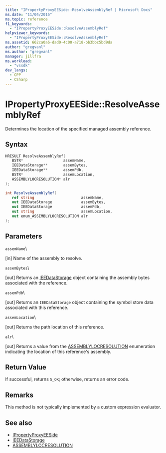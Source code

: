 ```yaml
---
title: "IPropertyProxyEESide::ResolveAssemblyRef | Microsoft Docs"
ms.date: "11/04/2016"
ms.topic: reference
f1_keywords:
  - "IPropertyProxyEESide::ResolveAssemblyRef"
helpviewer_keywords:
  - "IPropertyProxyEESide::ResolveAssemblyRef"
ms.assetid: 662ca0a6-dad0-4c00-a718-bb3bbc5bd9da
author: "gregvanl"
ms.author: "gregvanl"
manager: jillfra
ms.workload:
  - "vssdk"
dev_langs:
  - CPP
  - CSharp
---
```

# IPropertyProxyEESide::ResolveAssemblyRef
Determines the location of the specified managed assembly reference.

## Syntax

```cpp
HRESULT ResolveAssemblyRef(
   BSTR*                  assemName,
   IEEDataStorage**       assemBytes,
   IEEDataStorage**       assemPdb,
   BSTR*                  assemLocation,
   ASSEMBLYLOCRESOLUTION* alr
);
```

```csharp
int ResolveAssemblyRef(
   ref string                     assemName,
   out IEEDataStorage             assemBytes,
   out IEEDataStorage             assemPdb,
   out string                     assemLocation,
   out enum_ASSEMBLYLOCRESOLUTION alr
);
```

## Parameters
 `assemName`\

 [in] Name of the assembly to resolve.

 `assemBytes`\

 [out] Returns an [IEEDataStorage](../../../extensibility/debugger/reference/ieedatastorage.md) object containing the assembly bytes associated with the reference.

 `assemPdb`\

 [out] Returns an `IEEDataStorage` object containing the symbol store data associated with this reference.

 `assemLocation`\

 [out] Returns the path location of this reference.

 `alr`\

 [out] Returns a value from the [ASSEMBLYLOCRESOLUTION](../../../extensibility/debugger/reference/assemblylocresolution.md) enumeration indicating the location of this reference's assembly.

## Return Value
 If successful, returns `S_OK`; otherwise, returns an error code.

## Remarks
 This method is not typically implemented by a custom expression evaluator.

## See also
- [IPropertyProxyEESide](../../../extensibility/debugger/reference/ipropertyproxyeeside.md)
- [IEEDataStorage](../../../extensibility/debugger/reference/ieedatastorage.md)
- [ASSEMBLYLOCRESOLUTION](../../../extensibility/debugger/reference/assemblylocresolution.md)